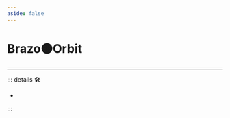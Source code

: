 ```yaml
---
aside: false
---
```

# Brazo🟠<motor>Orbit</motor>

---

<!-- =================================================== -->
<!-- =================================================== -->
<!-- =================================================== -->
<!-- =================================================== -->
<!-- =================================================== -->
::: details 🛠

-

:::
